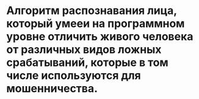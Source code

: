 # Алгоритм распознавания лица, который умееи на программном уровне отличить живого человека от различных видов ложных срабатываний, которые в том числе используются для мошенничества.
